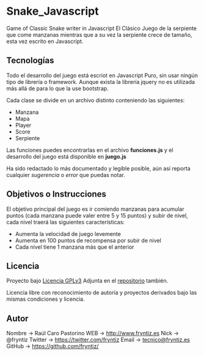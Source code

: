 # Snake_Javascript
Game of Classic Snake writer in Javascript
El Clásico Juego de la serpiente que come manzanas mientras que a su vez la serpiente crece de tamaño, esta vez escrito en Javascript.


## Tecnologías
Todo el desarrollo del juego está escriot en Javascript Puro, sin usar ningún tipo de librería o framework. Aunque exista la librería jquery no es utilizada más allá de para lo que la use bootstrap.

Cada clase se divide en un archivo distinto conteniendo las siguientes:
- Manzana
- Mapa
- Player
- Score
- Serpiente

Las funciones puedes encontrarlas en el archivo **funciones.js** y el desarrollo del juego está disponible en **juego.js**

Ha sido redactado lo más documentado y legible posible, aún así reporta cualquier *sugerencia* o *error* que puedas notar.


## Objetivos o Instrucciones
El objetivo principal del juego es ir comiendo manzanas para acumular puntos (cada manzana puede valer entre 5 y 15 puntos) y subir de nivel, cada nivel traerá las siguientes características:
- Aumenta la velocidad de juego levemente
- Aumenta en 100 puntos de recompensa por subir de nivel
- Cada nivel tiene 1 manzana más que el anterior


## Licencia
Proyecto bajo [Licencia GPLv3](href="https://www.gnu.org/licenses/gpl-3.0-standalone.html) Adjunta en el [repositorio](https://github.com/fryntiz/Snake_Javascript/blob/master/LICENSE) también.

Licencia libre con reconocimiento de autoría y proyectos derivados bajo las mismas condiciones y licencia.


## Autor
Nombre  → Raúl Caro Pastorino
WEB     → http://www.fryntiz.es
Nick    → @fryntiz
Twitter → https://twitter.com/fryntiz
Email   → tecnico@fryntiz.es
GitHub  → https://github.com/fryntiz/
